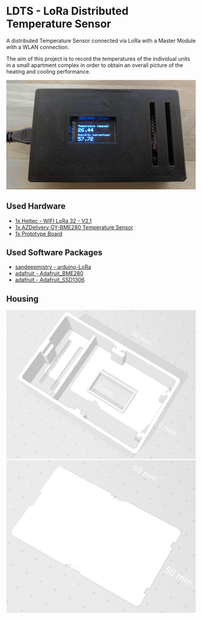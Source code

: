 # LDTS - LoRa Distributed Temperature Sensor
A distributed Temperature Sensor connected via LoRa with a Master Module with a WLAN connection.

The aim of this project is to record the temperatures of the individual units in a small apartment complex in order to obtain an overall picture of the heating and cooling performance.

![Housing printed](doc/housing-printed.png)

## Used Hardware

- [1x Heltec - WIFI LoRa 32 - V2.1](https://amzn.to/3NMaJKi)
- [1x AZDelivery GY-BME280 Temperature Sensor](https://amzn.to/3Aph1wp)
- [1x Prototype Board](https://amzn.to/3OXw8Bc)

## Used Software Packages

- [sandeepmistry - arduino-LoRa](https://github.com/sandeepmistry/arduino-LoRa)
- [adafruit - Adafruit_BME280](https://github.com/adafruit/Adafruit_BME280_Library)
- [adafruit - Adafruit_SSD1306](https://github.com/adafruit/Adafruit_SSD1306)


## Housing

![Housing](doc/housing.png)
![Cover](doc/housing-cover.png)
